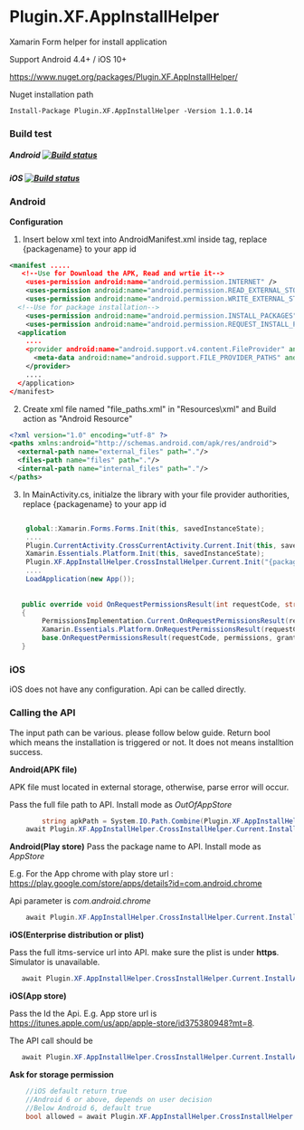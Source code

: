 # Plugin.XF.AppInstallHelper
Xamarin Form helper for install application

Support Android 4.4+ / iOS 10+

https://www.nuget.org/packages/Plugin.XF.AppInstallHelper/

Nuget installation path
```
Install-Package Plugin.XF.AppInstallHelper -Version 1.1.0.14
```

### Build test ###
##### Android [![Build status](https://build.appcenter.ms/v0.1/apps/1a88339d-1386-4a35-8a8e-f4d85cc6f28b/branches/master/badge)](https://appcenter.ms)
##### iOS [![Build status](https://build.appcenter.ms/v0.1/apps/e96b2328-3a65-4c36-915d-4444faa2fa86/branches/master/badge)](https://appcenter.ms)

### Android

**Configuration**
1. Insert below xml text into AndroidManifest.xml inside <application> tag, replace {packagename} to your app id
  
``` xml
<manifest .....
   <!--Use for Download the APK, Read and wrtie it-->
	<uses-permission android:name="android.permission.INTERNET" />
	<uses-permission android:name="android.permission.READ_EXTERNAL_STORAGE" />
	<uses-permission android:name="android.permission.WRITE_EXTERNAL_STORAGE" />
  <!--Use for package installation-->
	<uses-permission android:name="android.permission.INSTALL_PACKAGES" />
	<uses-permission android:name="android.permission.REQUEST_INSTALL_PACKAGES" />
  <application 
    ....
    <provider android:name="android.support.v4.content.FileProvider" android:authorities="{packagename}.fileprovider" android:exported="false" android:grantUriPermissions="true">
      <meta-data android:name="android.support.FILE_PROVIDER_PATHS" android:resource="@xml/file_paths" />
    </provider>
    ....
  </application>
</manifest>
```

2. Create xml file named "file_paths.xml" in "Resources\xml" and Build action as "Android Resource"
``` xml
<?xml version="1.0" encoding="utf-8" ?>
<paths xmlns:android="http://schemas.android.com/apk/res/android">
  <external-path name="external_files" path="."/>
  <files-path name="files" path="."/>
  <internal-path name="internal_files" path="."/>
</paths>
```

3. In MainActivity.cs, initialze the library with your file provider authorities, replace {packagename} to your app id
```C#

	global::Xamarin.Forms.Forms.Init(this, savedInstanceState);
	....
	Plugin.CurrentActivity.CrossCurrentActivity.Current.Init(this, savedInstanceState);
	Xamarin.Essentials.Platform.Init(this, savedInstanceState);
    Plugin.XF.AppInstallHelper.CrossInstallHelper.Current.Init("{packagename}.fileprovider");
	....
	LoadApplication(new App());
  
  
   public override void OnRequestPermissionsResult(int requestCode, string[] permissions, [GeneratedEnum] Android.Content.PM.Permission[] grantResults)
   {
		PermissionsImplementation.Current.OnRequestPermissionsResult(requestCode, permissions, grantResults);
		Xamarin.Essentials.Platform.OnRequestPermissionsResult(requestCode, permissions, grantResults);
		base.OnRequestPermissionsResult(requestCode, permissions, grantResults);
   }
```

### iOS

iOS does not have any configuration. Api can be called directly.

### Calling the API

The input path can be various. please follow below guide. Return bool which means the installation is triggered or not. It does not means installtion success.

**Android(APK file)**

APK file must located in external storage, otherwise, parse error will occur.

Pass the full file path to API. Install mode as _OutOfAppStore_
```C#
        string apkPath = System.IO.Path.Combine(Plugin.XF.AppInstallHelper.CrossInstallHelper.Current.GetPublicDownloadPath(), "APK.APK");
	await Plugin.XF.AppInstallHelper.CrossInstallHelper.Current.InstallApp(apkPath, Plugin.XF.AppInstallHelper.Abstractions.InstallMode.OutOfAppStore);
```
**Android(Play store)**
Pass the package name to API. Install mode as _AppStore_

E.g. For the App chrome with play store url : https://play.google.com/store/apps/details?id=com.android.chrome

Api parameter is _com.android.chrome_
```C#
	await Plugin.XF.AppInstallHelper.CrossInstallHelper.Current.InstallApp("com.android.chrome", Plugin.XF.AppInstallHelper.Abstractions.InstallMode.AppStore);
```

**iOS(Enterprise distribution or plist)**

Pass the full itms-service url into API. make sure the plist is under **https**. Simulator is unavailable.
```C#
   await Plugin.XF.AppInstallHelper.CrossInstallHelper.Current.InstallApp("itms-services:///?action=download-manifest&url=https://{iOS_app}.plist", Plugin.XF.AppInstallHelper.Abstractions.InstallMode.OutOfAppStore);
```

**iOS(App store)**

Pass the Id the Api. E.g. App store url is https://itunes.apple.com/us/app/apple-store/id375380948?mt=8.

The API call should be
```C#
   await Plugin.XF.AppInstallHelper.CrossInstallHelper.Current.InstallApp("375380948", Plugin.XF.AppInstallHelper.Abstractions.InstallMode.AppStore);
```


**Ask for storage permission**

```C#
	//iOS default return true
	//Android 6 or above, depends on user decision
	//Below Android 6, default true
	bool allowed = await Plugin.XF.AppInstallHelper.CrossInstallHelper.Current.AskForRequiredPermission();
```
